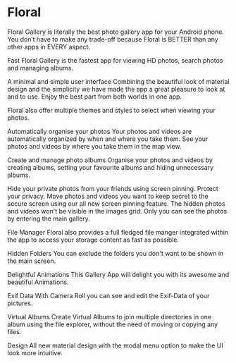 # Floral

Floral Gallery is literally the best photo gallery app for your Android phone. You don’t have to make any trade-off because Floral  is BETTER than any other apps in EVERY aspect.

Fast
Floral Gallery is the fastest app for viewing HD photos, search photos and managing albums.

A minimal and simple user interface
Combining the beautiful look of material design and the simplicity we have made the app a great pleasure to look at and to use. Enjoy the best part from both worlds in one app.

Floral also offer multiple themes and styles to select when viewing your photos.

Automatically organise your photos
Your photos and videos are automatically organized by when and where you take them.
See your photos and videos by where you take them in the map view.

Create and manage photo albums
Organise your photos and videos by creating albums, setting your favourite albums and hiding unnecessary albums.


Hide your private photos from your friends using screen pinning.
Protect your privacy. Move photos and videos you want to keep secret to the secure screen using our all new screen pinning feature. The hidden photos and videos won't be visible in the images grid. Only you can see the photos by entering the main gallery.

File Manager
Floral also provides a full fledged file manger integrated within the app to access  your storage content as fast as possible.

Hidden Folders
You can  exclude the folders you don't want to be shown in the main screen.

Delightful Animations
This Gallery App will delight you with its awesome and beautiful Animations.

Exif Data
With Camera Roll you can see and edit the Exif-Data of your pictures.

Virtual Albums
Create Virtual Albums to join multiple directories in one album using the file explorer, without the need of moving or copying any files.

Design
All new material design with the modal menu option to make the UI look more intuitive.
